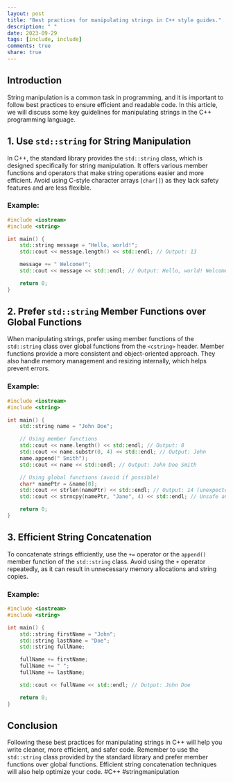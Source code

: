 ```yaml
---
layout: post
title: "Best practices for manipulating strings in C++ style guides."
description: " "
date: 2023-09-29
tags: [include, include]
comments: true
share: true
---
```


## Introduction
String manipulation is a common task in programming, and it is important to follow best practices to ensure efficient and readable code. In this article, we will discuss some key guidelines for manipulating strings in the C++ programming language.

## 1. Use `std::string` for String Manipulation
In C++, the standard library provides the `std::string` class, which is designed specifically for string manipulation. It offers various member functions and operators that make string operations easier and more efficient. Avoid using C-style character arrays (`char[]`) as they lack safety features and are less flexible.

### Example:
```cpp
#include <iostream>
#include <string>

int main() {
    std::string message = "Hello, world!";
    std::cout << message.length() << std::endl; // Output: 13

    message += " Welcome!";
    std::cout << message << std::endl; // Output: Hello, world! Welcome!

    return 0;
}
```

## 2. Prefer `std::string` Member Functions over Global Functions
When manipulating strings, prefer using member functions of the `std::string` class over global functions from the `<cstring>` header. Member functions provide a more consistent and object-oriented approach. They also handle memory management and resizing internally, which helps prevent errors.

### Example:
```cpp
#include <iostream>
#include <string>

int main() {
    std::string name = "John Doe";

    // Using member functions
    std::cout << name.length() << std::endl; // Output: 8
    std::cout << name.substr(0, 4) << std::endl; // Output: John
    name.append(" Smith");
    std::cout << name << std::endl; // Output: John Doe Smith

    // Using global functions (avoid if possible)
    char* namePtr = &name[0];
    std::cout << strlen(namePtr) << std::endl; // Output: 14 (unexpected)
    std::cout << strncpy(namePtr, "Jane", 4) << std::endl; // Unsafe and error-prone

    return 0;
}
```

## 3. Efficient String Concatenation
To concatenate strings efficiently, use the `+=` operator or the `append()` member function of the `std::string` class. Avoid using the `+` operator repeatedly, as it can result in unnecessary memory allocations and string copies.

### Example:
```cpp
#include <iostream>
#include <string>

int main() {
    std::string firstName = "John";
    std::string lastName = "Doe";
    std::string fullName;

    fullName += firstName;
    fullName += " ";
    fullName += lastName;

    std::cout << fullName << std::endl; // Output: John Doe

    return 0;
}
```

## Conclusion
Following these best practices for manipulating strings in C++ will help you write cleaner, more efficient, and safer code. Remember to use the `std::string` class provided by the standard library and prefer member functions over global functions. Efficient string concatenation techniques will also help optimize your code. #C++ #stringmanipulation